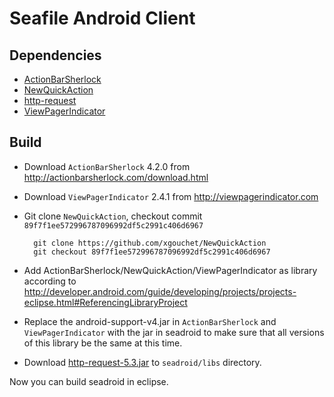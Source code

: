 # Seafile Android Client

## Dependencies

* [ActionBarSherlock](https://github.com/JakeWharton/ActionBarSherlock)
* [NewQuickAction](https://github.com/haiwen/NewQuickAction)
* [http-request](https://github.com/kevinsawicki/http-request)
* [ViewPagerIndicator](https://github.com/JakeWharton/Android-ViewPagerIndicator)

## Build

- Download `ActionBarSherlock` 4.2.0 from http://actionbarsherlock.com/download.html
- Download `ViewPagerIndicator` 2.4.1 from http://viewpagerindicator.com

- Git clone `NewQuickAction`, checkout commit `89f7f1ee572996787096992df5c2991c406d6967`

        git clone https://github.com/xgouchet/NewQuickAction
        git checkout 89f7f1ee572996787096992df5c2991c406d6967

- Add ActionBarSherlock/NewQuickAction/ViewPagerIndicator as library according to <http://developer.android.com/guide/developing/projects/projects-eclipse.html#ReferencingLibraryProject>

- Replace the android-support-v4.jar in `ActionBarSherlock` and `ViewPagerIndicator` with the jar in seadroid to make sure that all versions of this library be the same at this time.

- Download [http-request-5.3.jar](http://mvnrepository.com/artifact/com.github.kevinsawicki/http-request/5.3) to `seadroid/libs` directory.

Now you can build seadroid in eclipse.
